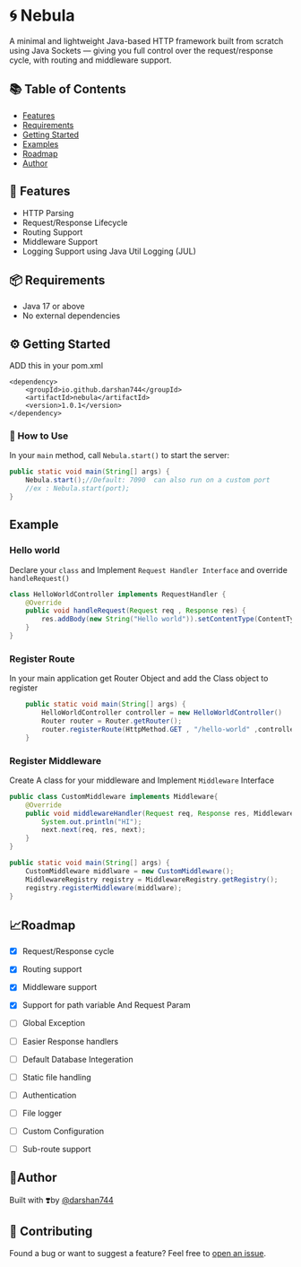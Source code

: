 # 🌀 Nebula
A minimal and lightweight Java-based HTTP framework built from scratch using Java Sockets — giving you full control over the request/response cycle, with routing and middleware support.


## 📚 Table of Contents
- [Features](#-features)
- [Requirements](#-requirements)
- [Getting Started](#️-getting-started)
- [Examples](#example)
- [Roadmap](#-roadmap)
- [Author](#-author)


## 🚀 Features
- HTTP Parsing
- Request/Response Lifecycle
- Routing Support
- Middleware Support
- Logging Support using Java Util Logging (JUL)


## 📦 Requirements
- Java 17 or above
- No external dependencies


## ⚙️ Getting Started
ADD this in your pom.xml
```
<dependency>
    <groupId>io.github.darshan744</groupId>
    <artifactId>nebula</artifactId>
    <version>1.0.1</version>
</dependency>
```
### 🔧 How to Use

In your `main` method, call `Nebula.start()` to start the server:

```java
public static void main(String[] args) {
    Nebula.start();//Default: 7090  can also run on a custom port
    //ex : Nebula.start(port);
}
```
## Example

### Hello world

Declare your `class` and Implement `Request Handler Interface` and override `handleRequest()`

```java
class HelloWorldController implements RequestHandler {
    @Override
    public void handleRequest(Request req , Response res) {
        res.addBody(new String("Hello world")).setContentType(ContentType.TEXT_PLAIN);
    }
}
```

### Register Route

In your main application get Router Object and add the Class object to register

```java
    public static void main(String[] args) {
        HelloWorldController controller = new HelloWorldController()
        Router router = Router.getRouter();
        router.registerRoute(HttpMethod.GET , "/hello-world" ,controller);
    }
```

### Register Middleware

Create A class for your middleware and Implement `Middleware` Interface
```java
public class CustomMiddleware implements Middleware{
    @Override
    public void middlewareHandler(Request req, Response res, MiddlewareChain next) {
        System.out.println("HI");
        next.next(req, res, next);
    }
}

public static void main(String[] args) {
    CustomMiddleware middlware = new CustomMiddleware();
    MiddlewareRegistry registry = MiddlewareRegistry.getRegistry();
    registry.registerMiddleware(middlware);
}

```
## 📈Roadmap
- [x] Request/Response cycle
- [x] Routing support 
- [x] Middleware support
- [x] Support for path variable And Request Param
- [ ] Global Exception
- [ ] Easier Response handlers
- [ ] Default Database Integeration
- [ ] Static file handling
- [ ] Authentication 
- [ ] File logger
- [ ] Custom Configuration
- [ ] Sub-route support


## 📝Author
 Built with ❣️by [@darshan744](http://github.com/darshan744)

 ## 🤝 Contributing
Found a bug or want to suggest a feature? Feel free to [open an issue](https://github.com/darshan744/nebula/issues).
